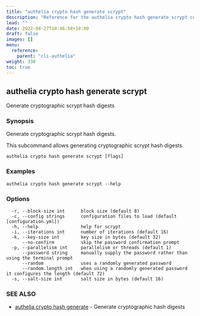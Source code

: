 ```yaml
---
title: "authelia crypto hash generate scrypt"
description: "Reference for the authelia crypto hash generate scrypt command."
lead: ""
date: 2022-08-27T10:46:58+10:00
draft: false
images: []
menu:
  reference:
    parent: "cli-authelia"
weight: 330
toc: true
---
```


## authelia crypto hash generate scrypt

Generate cryptographic scrypt hash digests

### Synopsis

Generate cryptographic scrypt hash digests.

This subcommand allows generating cryptographic scrypt hash digests.

```
authelia crypto hash generate scrypt [flags]
```

### Examples

```
authelia crypto hash generate scrypt --help
```

### Options

```
  -r, --block-size int      block size (default 8)
  -c, --config strings      configuration files to load (default [configuration.yml])
  -h, --help                help for scrypt
  -i, --iterations int      number of iterations (default 16)
  -k, --key-size int        key size in bytes (default 32)
      --no-confirm          skip the password confirmation prompt
  -p, --parallelism int     parallelism or threads (default 1)
      --password string     manually supply the password rather than using the terminal prompt
      --random              uses a randomly generated password
      --random.length int   when using a randomly generated password it configures the length (default 72)
  -s, --salt-size int       salt size in bytes (default 16)
```

### SEE ALSO

* [authelia crypto hash generate](authelia_crypto_hash_generate.md)	 - Generate cryptographic hash digests

